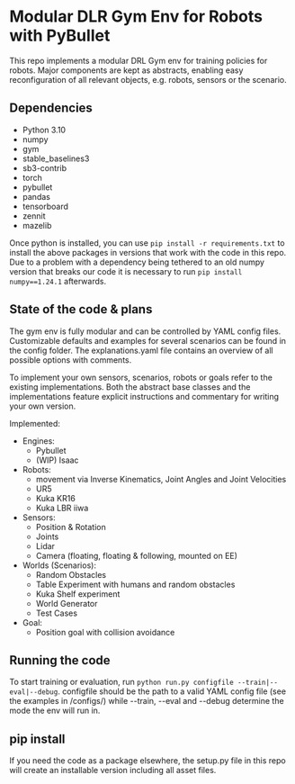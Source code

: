 # Modular DLR Gym Env for Robots with PyBullet

This repo implements a modular DRL Gym env for training policies for robots. Major components are kept as abstracts, enabling easy reconfiguration of all relevant objects, e.g. robots, sensors or the scenario.

## Dependencies

- Python 3.10
- numpy
- gym
- stable_baselines3
- sb3-contrib
- torch
- pybullet
- pandas
- tensorboard
- zennit
- mazelib

Once python is installed, you can use ```pip install -r requirements.txt``` to install the above packages in versions that work with the code in this repo.
Due to a problem with a dependency being tethered to an old numpy version that breaks our code it is necessary to run ```pip install numpy==1.24.1``` afterwards.

## State of the code & plans

The gym env is fully modular and can be controlled by YAML config files. Customizable defaults and examples for several scenarios can be found in the config folder. The explanations.yaml file contains an overview of all possible options with comments.

To implement your own sensors, scenarios, robots or goals refer to the existing implementations. Both the abstract base classes and the implementations feature explicit instructions and commentary for writing your own version.

Implemented:
- Engines:
    - Pybullet
    - (WIP) Isaac
- Robots:
    - movement via Inverse Kinematics, Joint Angles and Joint Velocities
    - UR5
    - Kuka KR16
    - Kuka LBR iiwa
- Sensors:
    - Position & Rotation
    - Joints
    - Lidar
    - Camera (floating, floating & following, mounted on EE)
- Worlds (Scenarios):
    - Random Obstacles
    - Table Experiment with humans and random obstacles
    - Kuka Shelf experiment
    - World Generator
    - Test Cases
- Goal:
    - Position goal with collision avoidance

## Running the code

To start training or evaluation, run ```python run.py configfile --train|--eval|--debug```. configfile should be the path to a valid YAML config file (see the examples in /configs/) while --train, --eval and --debug determine the mode the env will run in.

## pip install

If you need the code as a package elsewhere, the setup.py file in this repo will create an installable version including all asset files.